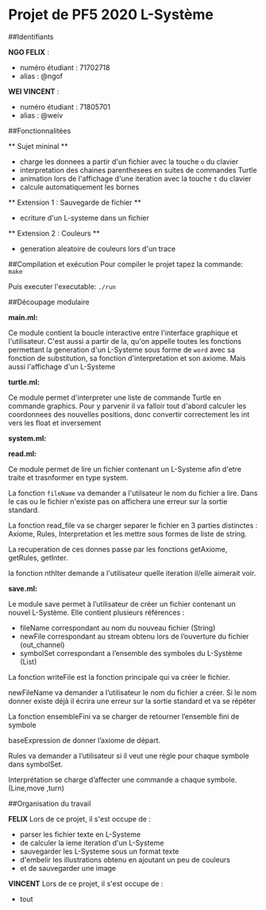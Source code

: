 Projet de PF5 2020 L-Système
===========


##Identifiants

**NGO FELIX** :

*    numéro étudiant : 71702718
*    alias : @ngof
    
**WEI VINCENT** :

*    numéro étudiant : 71805701
*    alias : @weiv

##Fonctionnalitées

** Sujet mininal **
* charge les donnees a partir d'un fichier avec la touche `o` du clavier
* interpretation des chaines parenthesees en suites de commandes Turtle
* animation lors de l'affichage d'une iteration avec la touche `t` du clavier
* calcule automatiquement les bornes

** Extension 1 : Sauvegarde de fichier **
* ecriture d'un L-systeme dans un fichier

** Extension 2 : Couleurs **
* generation aleatoire de couleurs lors d'un trace


##Compilation et exécution
Pour compiler le projet tapez la commande:
`make`

Puis executer l'executable:
`./run`



##Découpage modulaire

**main.ml:**

Ce module contient la boucle interactive entre l'interface graphique et
l'utilisateur.
C'est aussi a partir de la, qu'on appelle toutes les fonctions permettant la
generation d'un L-Systeme sous forme de `word` avec sa fonction de substitution,
sa fonction d'interpretation et son axiome. Mais aussi l'affichage d'un
L-Systeme

**turtle.ml:**

Ce module permet d'interpreter une liste de commande Turtle en commande
graphics.
Pour y parvenir il va falloir tout d'abord calculer les coordonnees des nouvelles
positions, donc convertir correctement les int vers les float et inversement 

**system.ml:**

**read.ml:**

Ce module permet de lire un fichier contenant un L-Systeme afin d'etre traite
et trasnformer en type system.

La fonction `fileName` va demander a l'utilsateur le nom du fichier a lire.
Dans le cas ou le fichier n'existe pas on affichera une erreur sur la sortie
standard.

La fonction read_file va se charger separer le fichier en 3 parties distinctes :
Axiome, Rules, Interpretation et les mettre sous formes de liste de string.

La recuperation de ces donnes passe par les fonctions getAxiome, getRules,
getInter.

la fonction nthIter demande a l'utilisateur quelle iteration il/elle aimerait
voir.

**save.ml:**

Le module save permet à l’utilisateur de créer un fichier contenant un nouvel
L-Système.
Elle contient plusieurs références :
* fileName correspondant au nom du nouveau fichier (String)
* newFile correspondant au stream obtenu lors de l’ouverture du fichier
  (out_channel)
* symbolSet correspondant a l’ensemble des symboles du L-Système (List)

La fonction writeFile est la fonction principale qui va créer le fichier.

newFileName va demander a l’utilisateur le nom du fichier a créer. Si le nom donner existe déjà il écrira une erreur sur la sortie standard et va se répéter 

La fonction ensembleFini va se charger de retourner l’ensemble fini de symbole 

baseExpression de donner l’axiome de départ.

Rules va demander a l’utilisateur si il veut une règle pour chaque symbole dans symbolSet.

Interprétation se charge d’affecter une commande a chaque symbole. (Line,move ,turn) 


##Organisation du travail

**FELIX**
Lors de ce projet, il s'est occupe de :
* parser les fichier texte en L-Systeme
* de calculer la ieme iteration d'un L-Systeme
* sauvegarder les L-Systeme sous un format texte
* d'embelir les illustrations obtenu en ajoutant un peu de couleurs
* et de sauvegarder une image

**VINCENT**
Lors de ce projet, il s'est occupe de :
* tout
